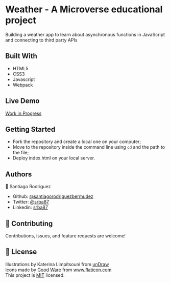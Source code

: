 # Weather - A Microverse educational project

Building a weather app to learn about asynchronous functions in JavaScript and connecting to third party APIs

## Built With

-   HTML5
-   CSS3
-   Javascript
-   Webpack

## Live Demo

[Work in Progress]()

## Getting Started

- Fork the repository and create a local one on your computer;
- Move to the repository inside the command line using `cd` and the path to the file;
- Deploy index.html on your local server. 

## Authors

👤 Santiago Rodriguez
- Github: [@santiagorodriguezbermudez](https://github.com/santiagorodriguezbermudez)
- Twitter: [@srba87](https://twitter.com/srba87)
- Linkedin: [srba87](https://linkedin.com/in/srba)

## 🤝 Contributing

Contributions, issues, and feature requests are welcome!

## 📝 License

Illustrations by Katerina Limpitsouni from [unDraw](https://undraw.co/)<br>
Icons made by <a href="https://www.flaticon.com/authors/good-ware" title="Good Ware">Good Ware</a> from <a href="https://www.flaticon.com/" title="Flaticon"> www.flaticon.com</a><br>
This project is [MIT](LICENSE) licensed.